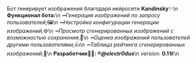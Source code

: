 Бот генерирует изображения благодаря нейросети <b>Kandinsky</b>✨\n
<b>Функционал бота:</b>\n
<em>➖Генерация изображений по запросу пользователей;</em>🖼\n
<em>➖Настройка конфигурации генерации изображений;</em>⚙️\n
<em>➖Просмотр сгенерированных изображений с возможностью сохранения;</em>👀\n
<em>➖Оценка изображений пользователей другими пользователями;</em>👍\n
<em>➖Таблица рейтинга сгенерированных изображений;</em>🥇\n
<b>Разработчик👨‍💻: ®️<em>@electr0dus</em></b>\n
<em>version:</em> <b>0.1</b>🛠\n
